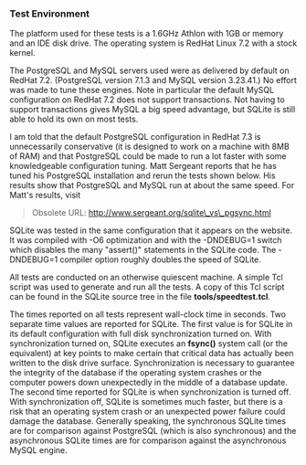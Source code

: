 ### Test Environment



The platform used for these tests is a 1\.6GHz Athlon with 1GB or memory
and an IDE disk drive. The operating system is RedHat Linux 7\.2 with
a stock kernel.




The PostgreSQL and MySQL servers used were as delivered by default on
RedHat 7\.2\. (PostgreSQL version 7\.1\.3 and MySQL version 3\.23\.41\.)
No effort was made to tune these engines. Note in particular
the default MySQL configuration on RedHat 7\.2 does not support
transactions. Not having to support transactions gives MySQL a
big speed advantage, but SQLite is still able to hold its own on most
tests.




I am told that the default PostgreSQL configuration in RedHat 7\.3
is unnecessarily conservative (it is designed to
work on a machine with 8MB of RAM) and that PostgreSQL could
be made to run a lot faster with some knowledgeable configuration
tuning.
Matt Sergeant reports that he has tuned his PostgreSQL installation
and rerun the tests shown below. His results show that
PostgreSQL and MySQL run at about the same speed. For Matt's
results, visit




> Obsolete URL: http://www.sergeant.org/sqlite\_vs\_pgsync.html



SQLite was tested in the same configuration that it appears
on the website. It was compiled with \-O6 optimization and with
the \-DNDEBUG\=1 switch which disables the many "assert()" statements
in the SQLite code. The \-DNDEBUG\=1 compiler option roughly doubles
the speed of SQLite.




All tests are conducted on an otherwise quiescent machine.
A simple Tcl script was used to generate and run all the tests.
A copy of this Tcl script can be found in the SQLite source tree
in the file **tools/speedtest.tcl**.




The times reported on all tests represent wall\-clock time
in seconds. Two separate time values are reported for SQLite.
The first value is for SQLite in its default configuration with
full disk synchronization turned on. With synchronization turned
on, SQLite executes
an **fsync()** system call (or the equivalent) at key points
to make certain that critical data has
actually been written to the disk drive surface. Synchronization
is necessary to guarantee the integrity of the database if the
operating system crashes or the computer powers down unexpectedly
in the middle of a database update. The second time reported for SQLite is
when synchronization is turned off. With synchronization off,
SQLite is sometimes much faster, but there is a risk that an
operating system crash or an unexpected power failure could
damage the database. Generally speaking, the synchronous SQLite
times are for comparison against PostgreSQL (which is also
synchronous) and the asynchronous SQLite times are for
comparison against the asynchronous MySQL engine.



